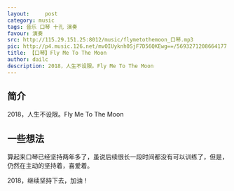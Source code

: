 ```yaml
---
layout:     post
category: music
tags: 音乐 口琴 十孔 演奏
favour: 演奏
src: http://115.29.151.25:8012/music/flymetothemoon_口琴.mp3
pic: http://p4.music.126.net/mvOIUyknh0SjF7D56QKEwg==/5693271208664177.jpg?param=280y280
title: 【口琴】Fly Me To The Moon
author: dailc
description: 2018，人生不设限。Fly Me To The Moon
---
```



## 简介
2018，人生不设限。Fly Me To The Moon

## 一些想法

算起来口琴已经坚持两年多了，虽说后续很长一段时间都没有可以训练了，但是，仍然在主动的坚持着，喜爱着。

2018，继续坚持下去，加油！